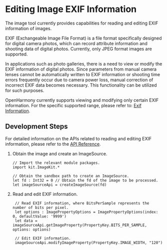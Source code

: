 # Editing Image EXIF Information

The image tool currently provides capabilities for reading and editing EXIF information of images.

EXIF (Exchangeable Image File Format) is a file format specifically designed for digital camera photos, which can record attribute information and shooting data of digital photos. Currently, only JPEG format images are supported.

In applications such as photo galleries, there is a need to view or modify the EXIF information of digital photos. Since parameters from manual camera lenses cannot be automatically written to EXIF information or shooting time errors frequently occur due to camera power loss, manual correction of incorrect EXIF data becomes necessary. This functionality can be utilized for such purposes.

OpenHarmony currently supports viewing and modifying only certain EXIF information. For the specific supported range, please refer to: [Exif Information](../../../../API_Reference/source_en/apis/ImageKit/cj-apis-image.md#enum-propertykey).

## Development Steps

For detailed information on the APIs related to reading and editing EXIF information, please refer to the [API Reference](../../../../API_Reference/source_en/apis/ImageKit/cj-apis-image.md#func-getimagepropertypropertykey-imagepropertyoptions).

1. Obtain the image and create an ImageSource.

   <!-- compile -->

   ```cangjie
   // Import the relevant module packages.
   import kit.ImageKit.*

   // Obtain the sandbox path to create an ImageSource.
   let fd : Int32 = 0 // Obtain the fd of the image to be processed.
   let imageSourceApi = createImageSource(fd)
   ```

2. Read and edit EXIF information.

    <!-- compile -->

   ```cangjie
    // Read EXIF information, where BitsPerSample represents the number of bits per pixel.
    let options : ImagePropertyOptions = ImagePropertyOptions(index: 0, defaultValue: '9999')
    let data = imageSourceApi.getImageProperty(PropertyKey.BITS_PER_SAMPLE, options: options)

    // Edit EXIF information.
    imageSourceApi.modifyImageProperty(PropertyKey.IMAGE_WIDTH, "120")
    ```